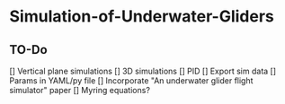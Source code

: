 # Simulation-of-Underwater-Gliders

## TO-Do

[] Vertical plane simulations
[] 3D simulations
[] PID
[] Export sim data
[] Params in YAML/py file
[] Incorporate "An underwater glider flight simulator" paper
[] Myring equations?

